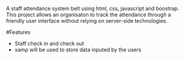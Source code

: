 A staff attendance system belt using html, css, javascript and boostrap. This project allows an organisaton to track the attendance through a friendly user interface without relying on server-side technologies.

#Features
- Staff check in and check out
- xamp will be used to store data inputed by the users